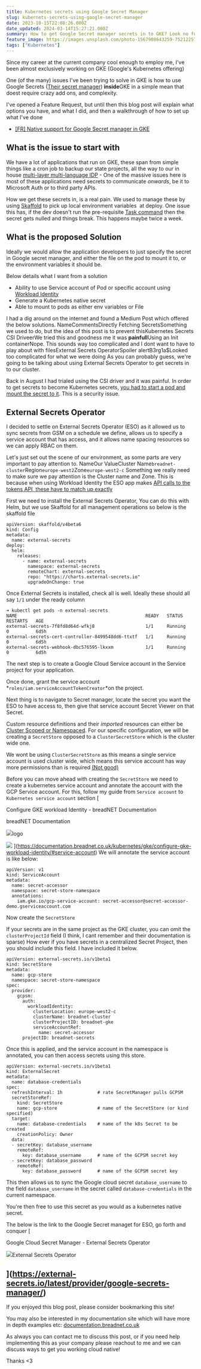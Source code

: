 ```yaml
---
title: Kubernetes secrets using Google Secret Manager
slug: kubernets-secrets-using-google-secret-manager
date: 2023-10-15T22:08:26.000Z
date_updated: 2024-03-14T15:27:21.000Z
summary: How to get Google Secret manager secrets in to GKE? Look no further. We discuss options and implementing External Secrets Operator
feature_image: https://images.unsplash.com/photo-1567908643259-752122573d14?crop=entropy&cs=tinysrgb&fit=max&fm=jpg&ixid=M3wxMTc3M3wwfDF8c2VhcmNofDR8fHdva2luZ2hhbXxlbnwwfHx8fDE2OTc0MDc1Nzd8MA&ixlib=rb-4.0.3&q=80&w=1000
tags: ["Kubernetes"]
---
```


Since my career at the current company cool enough to employ me, I've been almost exclusively working on GKE (Google's Kubernetes offering)

One (of the many) issues I've been trying to solve in GKE is how to use Google Secrets ([Their secret manager](https://cloud.google.com/secret-manager)) **inside**GKE in a simple mean that doest require crazy add ons, and complexity.

I've opened a Feature Request, but until then this blog post will explain what options you have, and what I did, and then a walkthrough of how to set up what I've done

- [[FR] Native support for Google Secret manager in GKE](https://issuetracker.google.com/issues/305477780)

## What is the issue to start with

We have a lot of applications that run on GKE, these span from simple things like a cron job to backup our state projects, all the way to our in house [multi-layer multi-language IDP](https://internaldeveloperplatform.org/what-is-an-internal-developer-platform/) - One of the massive issues here is most of these applications need secrets to communicate *onwards*, be it to Microsoft Auth or to third party APIs.

How we get these secrets in, is a real pain. We used to manage these by using [Skaffold](https://skaffold.dev) to pick up local environment variables  at deploy. One issue this has, if the dev doesn't run the pre-requisite [Task command](https://taskfile.dev) then the secret gets nulled and things break. This happens maybe twice a week.

## What is the proposed Solution

Ideally we would allow the application developers to just specify the secret in Google secret manager, and either the file on the pod to mount it to, or the environment variables it should be.

Below details what I want from a solution

- Ability to use Service account of Pod or specific account using [Workload Identity](https://documentation.breadnet.co.uk/kubernetes/gke/configure-gke-workload-identity/)
- Generate a Kubernetes native secret
- Able to mount to pods as either env variables or File

I had a dig around on the internet and found a Medium Post which offered the below solutions.
NameCommentsDirectly Fetching SecretsSomething we used to do, but the idea of this post is to prevent thisKubernetes Secrets CSI DriveerWe tried this and goodness me it was **painfull**Using an Init containerNope. This sounds way too complicated and I dont want to have to play about with filesExternal Secrets OperatorSpoiler alertB3rg1a$Looked too complicated for what we were doing
As you can probably guess, we're going to be talking about using External Secrets Operator to get secrets in to our cluster.

Back in August I had trialed using the CSI driver and it was painful. In order to get secrets to become Kubernetes secrets, [you had to start a pod and mount the secret to it](https://secrets-store-csi-driver.sigs.k8s.io/topics/sync-as-kubernetes-secret). This is a security issue.

## External Secrets Operator

I decided to settle on External Secrets Operator (ESO) as it allowed us to sync secrets from GSM on a schedule we define, allows us to specify a service account that has access, and it allows name spacing resources so we can apply RBAC on them.

Let's just set out the scene of our environment, as some parts are very important to pay attention to.
NameOur ValueCluster Name`breadnet-cluster`Region`europe-west2`Zone`europe-west2-c`
Something we really need to make sure we pay attention is the Cluster name and Zone. This is because when using Workload Identity the ESO app makes [API calls to the tokens API, these have to match up exactly](https://github.com/external-secrets/external-secrets/blob/7b8f36b2f007306a106863b12c433edd9c8820ea/pkg/provider/gcp/secretmanager/workload_identity.go#L120-L123)

First we need to install the External Secrets Operator, You can do this with Helm, but we use Skaffold for all management operations so below is the skaffold file

    apiVersion: skaffold/v4beta6
    kind: Config
    metadata:
      name: external-secrets
    deploy:
      helm:
        releases:
          - name: external-secrets
            namespace: external-secrets
            remoteChart: external-secrets
            repo: "https://charts.external-secrets.io"
            upgradeOnChange: true

Once External Secrets is installed, check all is well. Ideally these should all say `1/1` under the ready column

    ➜ kubectl get pods -n external-secrets
    NAME                                                READY   STATUS    RESTARTS   AGE
    external-secrets-7f8fd8d64d-wfkj8                   1/1     Running   0          6d5h
    external-secrets-cert-controller-8499548dd6-ttxtf   1/1     Running   0          6d5h
    external-secrets-webhook-dbc576595-lkxxm            1/1     Running   0          6d5h

The next step is to create a Google Cloud Service account in the Service project for your application.

Once done, grant the service account *`roles/iam.serviceAccountTokenCreator`*on the project.

Next thing is to navigate to Secret manager, locate the secret you want the ESO to have access to, then give that service account Secret Viewer on that Secret.

Custom resource definitions and their *imported* resources can either be [Cluster Scoped or Namespaced](https://kubernetes.io/docs/tasks/extend-kubernetes/custom-resources/custom-resource-definitions/#create-a-customresourcedefinition). For our specific configuration, we will be creating a `SecretStore` opposed to a `ClusterSecretStore` which is the cluster wide one.

We wont be using `ClusterSecretStore` as this means a single service account is used cluster wide, which means this service account has way more permissions than is required [(Not good)](https://cloud.google.com/iam/docs/best-practices-service-accounts)

Before you can move ahead with creating the `SecretStore` we need to create a kubernetes service account and annotate the account with the GCP Service account. For this, follow my guide from `Service account` to `Kubernetes service account` section
[

Configure GKE workload Identity - breadNET Documentation

breadNET Documentation

![](https://documentation.breadnet.co.uk/favicon.ico)logo

![](https://documentation.breadnet.co.uk/assets/images/social/kubernetes/gke/configure-gke-workload-identity.png)
](<https://documentation.breadnet.co.uk/kubernetes/gke/configure-gke-workload-identity/#service-account>)
We will annotate the service account is like below:

    apiVersion: v1
    kind: ServiceAccount
    metadata:
      name: secret-accessor
      namespace: secret-store-namespace
      annotations:
        iam.gke.io/gcp-service-account: secret-accessor@secret-accessor-demo.gserviceaccount.com

Now create the `SecretStore`

If your secrets are in the same project as the GKE cluster, you can omit the `clusterProjectId` field (I think, I cant remember and their documentation is sparse) How ever if you have secrets in a centralized Secret Project, then you should include this field. I have included it below.

    apiVersion: external-secrets.io/v1beta1
    kind: SecretStore
    metadata:
      name: gcp-store
      namespace: secret-store-namespace
    spec:
      provider:
        gcpsm:
          auth:
            workloadIdentity:
              clusterLocation: europe-west2-c
              clusterName: breadnet-cluster
              clusterProjectID: breadnet-gke
              serviceAccountRef:
                name: secret-accessor
          projectID: breadnet-secrets

Once this is applied, and the service account in the namespace is annotated, you can then access secrets using this store.

    apiVersion: external-secrets.io/v1beta1
    kind: ExternalSecret
    metadata:
      name: database-credentials
    spec:
      refreshInterval: 1h             # rate SecretManager pulls GCPSM
      secretStoreRef:
        kind: SecretStore
        name: gcp-store               # name of the SecretStore (or kind specified)
      target:
        name: database-credentials    # name of the k8s Secret to be created
        creationPolicy: Owner
      data:
      - secretKey: database_username
        remoteRef:
          key: database_username      # name of the GCPSM secret key
      - secretKey: database_password
        remoteRef:
          key: database_password      # name of the GCPSM secret key

This then allows us to sync the Google cloud secret `database_username` to the field `database_username` in the secret called `database-credentials` in the current namespace.

You're then free to use this secret as you would as a kubernetes native secret.

The below is the link to the Google Secret managet for ESO, go forth and conquer
[

Google Cloud Secret Manager - External Secrets Operator

![](https://external-secrets.io/latest/assets/images/favicon.png)External Secrets Operator

](<https://external-secrets.io/latest/provider/google-secrets-manager/>)
---

If you enjoyed this blog post, please consider bookmarking this site!

You may also be interested in my documentation site which will have more in depth examples etc: [documentation.breadnet.co.uk](documentation.breadnet.co.uk/)

As always you can contact me to discuss this post, or if you need help implementing this as your company please reachout to me and we can discuss ways to get you working cloud native!

Thanks <3
